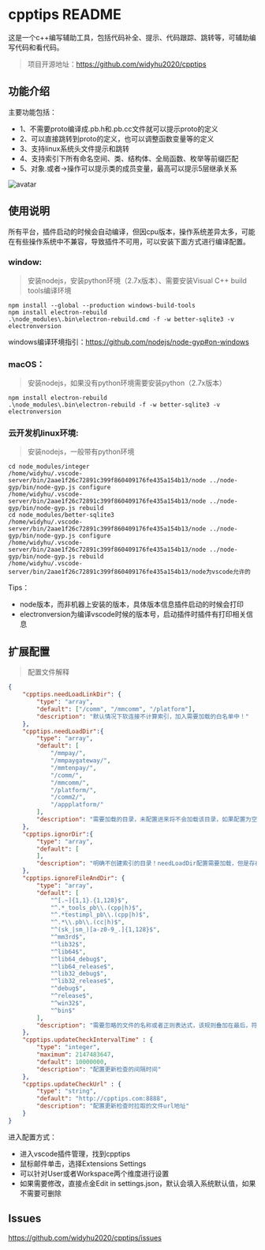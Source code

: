 # cpptips README

这是一个c++编写辅助工具，包括代码补全、提示、代码跟踪、跳转等，可辅助编写代码和看代码。
> 项目开源地址：https://github.com/widyhu2020/cpptips

## 功能介绍

主要功能包括：
- 1、不需要proto编译成.pb.h和.pb.cc文件就可以提示proto的定义
- 2、可以直接跳转到proto的定义，也可以调整函数变量等的定义
- 3、支持linux系统头文件提示和跳转
- 4、支持索引下所有命名空间、类、结构体、全局函数、枚举等前缀匹配
- 5、对象.或者->操作可以提示类的成员变量，最高可以提示5层继承关系

![avatar](https://s1.ax1x.com/2020/04/12/GLi2D0.gif)

## 使用说明

 所有平台，插件启动的时候会自动编译，但因cpu版本，操作系统差异太多，可能在有些操作系统中不兼容，导致插件不可用，可以安装下面方式进行编译配置。

### window:
> 安装nodejs，安装python环境（2.7x版本）、需要安装Visual C++ build tools编译环境
```shell
npm install --global --production windows-build-tools
npm install electron-rebuild
.\node_modules\.bin\electron-rebuild.cmd -f -w better-sqlite3 -v electronversion
```
windows编译环境指引：https://github.com/nodejs/node-gyp#on-windows

### macOS：
> 安装nodejs，如果没有python环境需要安装python（2.7x版本）
```shell
npm install electron-rebuild
.\node_modules\.bin\electron-rebuild -f -w better-sqlite3 -v electronversion
```

### 云开发机linux环境:

>安装nodejs，一般带有python环境
```shell
cd node_modules/integer
/home/widyhu/.vscode-server/bin/2aae1f26c72891c399f860409176fe435a154b13/node ../node-gyp/bin/node-gyp.js configure
/home/widyhu/.vscode-server/bin/2aae1f26c72891c399f860409176fe435a154b13/node ../node-gyp/bin/node-gyp.js rebuild
cd node_modules/better-sqlite3
/home/widyhu/.vscode-server/bin/2aae1f26c72891c399f860409176fe435a154b13/node ../node-gyp/bin/node-gyp.js configure
/home/widyhu/.vscode-server/bin/2aae1f26c72891c399f860409176fe435a154b13/node ../node-gyp/bin/node-gyp.js rebuild
/home/widyhu/.vscode-server/bin/2aae1f26c72891c399f860409176fe435a154b13/node为vscode允许的
```
Tips：
- node版本，而非机器上安装的版本，具体版本信息插件启动的时候会打印
- electronversion为编译vscode时候的版本号，启动插件时插件有打印相关信息

## 扩展配置
> 配置文件解释
```json
{
	"cpptips.needLoadLinkDir": {
		"type": "array",
		"default": ["/comm", "/mmcomm", "/platform"],
		"description": "默认情况下软连接不计算索引，加入需要加载的白名单中！"
	},
	"cpptips.needLoadDir":{
		"type": "array",
		"default": [
			"/mmpay/",
			"/mmpaygateway/",
			"/mmtenpay/",
			"/comm/",
			"/mmcomm/",
			"/platform/",
			"/comm2/",
			"/appplatform/"
		],
		"description": "需要加载的目录，未配置进来将不会加载该目录，如果配置为空，则加载工程目录下全部目录！"
	},
	"cpptips.ignorDir":{
		"type": "array",
		"default": [
		],
		"description": "明确不创建索引的目录！needLoadDir配置需要加载，但是存在子目录不需要加载时，可以使用该配置项控制，非正则匹配"
	},
	"cpptips.ignoreFileAndDir": {
		"type": "array",
		"default": [
			"^[.~]{1,1}.{1,128}$",
			"^.*_tools_pb\\.(cpp|h)$",
			"^.*testimpl_pb\\.(cpp|h)$",
			"^.*\\.pb\\.(cc|h)$",
			"^(sk_|sm_)[a-z0-9_.]{1,128}$",
			"^mm3rd$",
			"^lib32$",
			"^lib64$",
			"^lib64_debug$",
			"^lib64_release$",
			"^lib32_debug$",
			"^lib32_release$",
			"^debug$",
			"^release$",
			"^win32$",
			"^bin$"
		],
		"description": "需要忽略的文件的名称或者正则表达式，该规则叠加在最后，符合该规则的文件或者文件夹都将不加载"
	},
	"cpptips.updateCheckIntervalTime" : {
		"type": "integer",
		"maximum": 2147483647,
		"default": 10000000,
		"description": "配置更新检查的间隔时间"
	},
	"cpptips.updateCheckUrl" : {
		"type": "string",
		"default": "http://cpptips.com:8888",
		"description": "配置更新检查时拉取的文件url地址"
	}
}
```

进入配置方式：
- 进入vscode插件管理，找到cpptips
- 鼠标邮件单击，选择Extensions Settings
- 可以针对User或者Workspace两个维度进行设置
- 如果需要修改，直接点金Edit in settings.json，默认会填入系统默认值，如果不需要可删除

## Issues

https://github.com/widyhu2020/cpptips/issues
